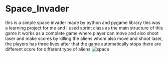 # Space_Invader
this is a simple space invader made by python and pygame library
this was a learning project for me and I used sprint class as the main structure of this game
It works as a complete game where player can move and also shoot laser and make scores by killing
the aliens whom also move and shoot laser, the players has three lives after that the game automatically stops
there are different score for different type of aliens
![space](https://user-images.githubusercontent.com/121849298/219880991-24aee9c8-90ef-407c-a512-bffecc86652e.png)
